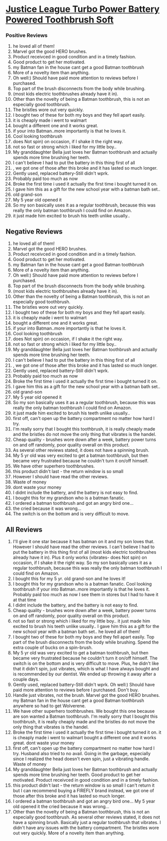# [Justice League Turbo Power Battery Powered Toothbrush Soft](https://products.checkmycream.com/products/Justice-League-Turbo-Power-Battery-Powered-Toothbrush-Soft.html)

### Positive Reviews

<ol>
      <li>he loved all of them!</li>
      <li>Marvel got the good HERO brushes.</li>
      <li>Product receivced in good condition and in a timely fashion.</li>
      <li>Good product to get her motivated.  </li>
      <li>my Batman fan in the house cant get a good Batman toothbrush</li>
      <li>More of a novelty item than anything.</li>
      <li>Oh well:) Should have paid more attention to reviews before I purchased.</li>
      <li>Top part of the brush disconnects from the body while brushing.</li>
      <li>(most kids electric toothbrushes already have it in).  </li>
      <li>Other than the novelty of being a Batman toothbrush, this is not an especially good toothbrush.  </li>
      <li>The bristles wore out very quickly.  </li>
      <li>I bought two of these for both my boys and they fell apart easily.</li>
      <li>it is cheaply made i went to walmart</li>
      <li>bought a different one and it works great.</li>
      <li>if your into Batman..more importantly is that he loves it.</li>
      <li>Cool looking toothbrush</li>
      <li>does Not spin) on occasion, if I shake it the right way.  </li>
      <li>not so fast or strong which i liked for my little boy..</li>
      <li>My granddaughter Bella just loves her Batman toothbrush and actually spends more time brushing her teeth.  </li>
      <li>I can&#x27;t believe I had to put the battery in this thing first of all</li>
      <li>, we got one of those after this broke and it has lasted so much longer.</li>
      <li>Gently used, replaced battery-Still didn&#x27;t wprk.  </li>
      <li>Probably paid too much as now</li>
      <li>Broke the first time i used it actually the first time i bought turned it on.</li>
      <li>I gave him this as a gift for the new school year with a batman bath set..</li>
      <li>old grand-son</li>
      <li>My 5 year old opened it</li>
      <li>So my son basically uses it as a regular toothbrush, because this was really the only batman toothbrush I could find on Amazon.</li>
      <li>it just made him excited to brush his teeth unlike usually..</li>
</ol>


<h2>Negative Reviews</h2>
<ol>
<li> he loved all of them!</li>
<li> Marvel got the good HERO brushes.</li>
<li> Product receivced in good condition and in a timely fashion.</li>
<li> Good product to get her motivated.  </li>
<li> my Batman fan in the house cant get a good Batman toothbrush</li>
<li> More of a novelty item than anything.</li>
<li> Oh well:) Should have paid more attention to reviews before I purchased.</li>
<li> Top part of the brush disconnects from the body while brushing.</li>
<li> (most kids electric toothbrushes already have it in).  </li>
<li> Other than the novelty of being a Batman toothbrush, this is not an especially good toothbrush.  </li>
<li> The bristles wore out very quickly.  </li>
<li> I bought two of these for both my boys and they fell apart easily.</li>
<li> it is cheaply made i went to walmart</li>
<li> bought a different one and it works great.</li>
<li> if your into Batman..more importantly is that he loves it.</li>
<li> Cool looking toothbrush</li>
<li> does Not spin) on occasion, if I shake it the right way.  </li>
<li> not so fast or strong which i liked for my little boy..</li>
<li> My granddaughter Bella just loves her Batman toothbrush and actually spends more time brushing her teeth.  </li>
<li> I can&#x27;t believe I had to put the battery in this thing first of all</li>
<li> , we got one of those after this broke and it has lasted so much longer.</li>
<li> Gently used, replaced battery-Still didn&#x27;t wprk.  </li>
<li> Probably paid too much as now</li>
<li> Broke the first time i used it actually the first time i bought turned it on.</li>
<li> I gave him this as a gift for the new school year with a batman bath set..</li>
<li> old grand-son</li>
<li> My 5 year old opened it</li>
<li> So my son basically uses it as a regular toothbrush, because this was really the only batman toothbrush I could find on Amazon.</li>
<li> it just made him excited to brush his teeth unlike usually..</li>
<li> first off, can&#x27;t open up the battery compartment no matter how hard I try.</li>
<li> I&#x27;m really sorry that I bought this toothbrush, it is really cheaply made and the bristles do not move the only thing that vibrates is the handel.</li>
<li> Cheap quality - brushes wore down after a week, battery power turns on and off randomly, poor quality overall on this product.</li>
<li> As several other reviews stated, it does not have a spinning brush.  </li>
<li> My 5 yr old was very excited to get a batman toothbrush, but then became very frustrated because he couldn&#x27;t turn it on/off himself.  </li>
<li> We have other superhero toothbrushes.</li>
<li> this product didn&#x27;t last - the return window is so small</li>
<li> However I should have read the other reviews.  </li>
<li> Waste of money</li>
<li> dont waste your money</li>
<li> I didnt include the battery, and the battery is not easy to find.</li>
<li> I bought this for my grandson who is a batman fanatic.</li>
<li> I ordered a batman toothbrush and got an angry bird one...</li>
<li> the cried because it was wrong...</li>
<li> The switch is on the bottom and is very difficult to move.  </li>
</ol>

<h2>All Reviews</h2>

<ol>
    <li> I&#x27;ll give it one star because it has batman on it and my son loves that.  However I should have read the other reviews.  I can&#x27;t believe I had to put the battery in this thing first of all (most kids electric toothbrushes already have it in).  Plus it only works (vibrates- does Not spin) on occasion, if I shake it the right way.  So my son basically uses it as a regular toothbrush, because this was really the only batman toothbrush I could find on Amazon.</li>
    <li> I bought this for my 5 yr. old grand-son and he loves it!</li>
    <li> I bought this for my grandson who is a batman fanatic. Cool looking toothbrush if your into Batman..more importantly is that he loves it. Probably paid too much as now I see them in stores but I had to have it at that time</li>
    <li> I didnt include the battery, and the battery is not easy to find.</li>
    <li> Cheap quality - brushes wore down after a week, battery power turns on and off randomly, poor quality overall on this product.</li>
    <li> not so fast or strong which i liked for my little boy.. it just made him excited to brush his teeth unlike usually.. I gave him this as a gift for the new school year with a batman bath set.. he loved all of them!</li>
    <li> I bought two of these for both my boys and they fell apart easily. Top part of the brush disconnects from the body while brushing. Spend the extra couple of bucks on a spin-brush.</li>
    <li> My 5 yr old was very excited to get a batman toothbrush, but then became very frustrated because he couldn&#x27;t turn it on/off himself.  The switch is on the bottom and is very difficult to move.  Plus, he didn&#x27;t like that it didn&#x27;t spin, just vibrates, which is what I have always bought and is recommended by our dentist.  We ended up throwing it away after a couple days.</li>
    <li> Gently used, replaced battery-Still didn&#x27;t wprk.  Oh well:) Should have paid more attention to reviews before I purchased. Don&#x27;t buy.</li>
    <li> Handle just vibrates, not the brush. Marvel got the good HERO brushes. my Batman fan in the house cant get a good Batman toothbrush anywhere so had to get Wolverene.</li>
    <li> We have other superhero toothbrushes. We bought this one because are son wanted a Batman toothbrush. I&#x27;m really sorry that I bought this toothbrush, it is really cheaply made and the bristles do not move the only thing that vibrates is the handel.</li>
    <li> Broke the first time i used it actually the first time i bought turned it on. it is cheaply made i went to walmart bought a different one and it works great. dont waste your money</li>
    <li> first off, can&#x27;t open up the battery compartment no matter how hard I try. Husband also tried to no avail. Going in the garbage, especially since I realized the head doesn&#x27;t even spin, just a vibrating handle. Waste of money</li>
    <li> My granddaughter Bella just loves her Batman toothbrush and actually spends more time brushing her teeth.  Good product to get her motivated.  Product receivced in good condition and in a timely fashion.</li>
    <li> this product didn&#x27;t last - the return window is so small I can&#x27;t return it but I can recommend buying a FIREFLY brand instead, we got one of those after this broke and it has lasted so much longer.</li>
    <li> I ordered a batman toothbrush and got an angry bird one... My 5 year old opened it the cried because it was wrong...</li>
    <li> Other than the novelty of being a Batman toothbrush, this is not an especially good toothbrush.  As several other reviews stated, it does not have a spinning brush.  Basically just a regular toothbrush that vibrates.  I didn&#x27;t have any issues with the battery compartment.  The bristles wore out very quickly.  More of a novelty item than anything.</li>
</ol>




